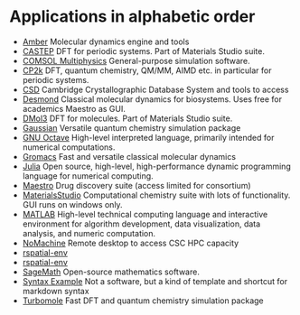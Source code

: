 <h1> Applications in alphabetic order</h1>
<!-- grep \* index.md | sort | uniq > alpha.md -->

* [Amber](amber.md) Molecular dynamics engine and tools
* [CASTEP](castep.md) DFT for periodic systems. Part of Materials Studio suite.
* [COMSOL Multiphysics](comsol.md) General-purpose simulation software.
* [CP2k](cp2k.md) DFT, quantum chemistry, QM/MM, AIMD etc. in particular for periodic systems.
* [CSD](csd.md) Cambridge Crystallographic Database System and tools to access
* [Desmond](desmond.md) Classical molecular dynamics for biosystems. Uses free for academics Maestro as GUI.
* [DMol3](dmol3.md) DFT for molecules. Part of Materials Studio suite.
* [Gaussian](gaussian.md) Versatile quantum chemistry simulation package
* [GNU Octave](octave.md) High-level interpreted language, primarily intended for numerical computations. 
* [Gromacs](gromacs.md) Fast and versatile classical molecular dynamics
* [Julia](julia-env.md) Open source, high-level, high-performance dynamic programming language for numerical computing.
* [Maestro](maestro.md) Drug discovery suite (access limited for consortium)
* [MaterialsStudio](materialsstudio.md) Computational chemistry suite with lots of functionality. GUI runs on windows only.
* [MATLAB](matlab.md) High-level technical computing language and interactive environment for algorithm development, data visualization, data analysis, and numeric computation.
* [NoMachine](nomachine.md) Remote desktop to access CSC HPC capacity
* [rspatial-env](rspatial-env2.md)
* [rspatial-env](rspatial-env.md)
* [SageMath](sagemath.md) Open-source mathematics software.
* [Syntax Example](syntax-example.md) Not a software, but a kind of template and shortcut for markdown syntax
* [Turbomole](turbomole.md) Fast DFT and quantum chemistry simulation package
